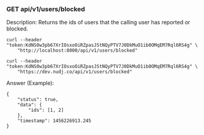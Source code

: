 
### GET api/v1/users/blocked

Description: Returns the ids of users that the calling user has reported or blocked.

```
curl --header "token:KdNS0w3pb67XrIOsxoOiRZpasJStNQyPTV7J0DkMuO1ib0OMqEM7Rql6RS4g" \
    "http://localhost:8000/api/v1/users/blocked"
```

```
curl --header "token:KdNS0w3pb67XrIOsxoOiRZpasJStNQyPTV7J0DkMuO1ib0OMqEM7Rql6RS4g" \
    "https://dev.nudj.co/api/v1/users/blocked"
```

Answer (Example):

```
{
	"status": true,
	"data": {
		"ids": [1, 2]
	},
	"timestamp": 1456226913.245
}
```